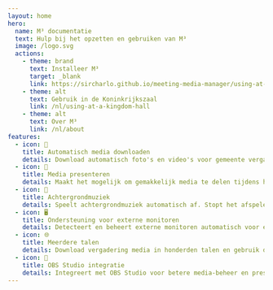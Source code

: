 ```yaml
---
layout: home
hero:
  name: M³ documentatie
  text: Hulp bij het opzetten en gebruiken van M³
  image: /logo.svg
  actions:
    - theme: brand
      text: Installeer M³
      target: _blank
      link: https://sircharlo.github.io/meeting-media-manager/using-at-a-kingdom-hall#download-and-install
    - theme: alt
      text: Gebruik in de Koninkrijkszaal
      link: /nl/using-at-a-kingdom-hall
    - theme: alt
      text: Over M³
      link: /nl/about
features:
  - icon: 🚀
    title: Automatisch media downloaden
    details: Download automatisch foto's en video's voor gemeente vergaderingen in elke taal die beschikbaar is op de officiële website van Jehovah's Getuigen.
  - icon: 🎦
    title: Media presenteren
    details: Maakt het mogelijk om gemakkelijk media te delen tijdens hybride en fysieke vergaderingen.
  - icon: 🎵
    title: Achtergrondmuziek
    details: Speelt achtergrondmuziek automatisch af. Stopt het afspelen voordat de vergadering begint. Achtergrondmuziek kan met één klik na de vergadering opnieuw worden gestart.
  - icon: 🖥️
    title: Ondersteuning voor externe monitoren
    details: Detecteert en beheert externe monitoren automatisch voor een soepele media-presentatie.
  - icon: 🌐
    title: Meerdere talen
    details: Download vergadering media in honderden talen en gebruik de interface van M³ in een van de vele beschikbare talen.
  - icon: 🧩
    title: OBS Studio integratie
    details: Integreert met OBS Studio voor betere media-beheer en presentatie mogelijkheden.
---
```


